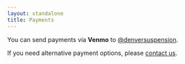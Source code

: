```yaml
---
layout: standalone
title: Payments
---
```


<p class="py-2 lead">
<i class="bi bi-cash-stack pe-1"></i>
You can send payments via <b>Venmo</b> to <a href="https://account.venmo.com/u/denversuspension">@denversuspension</a>.
</p>

If you need alternative payment options, please <a href="{% link contact.md %}">contact us</a>.
